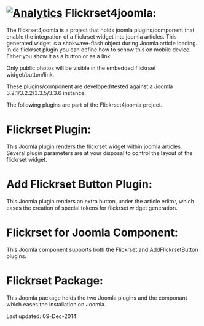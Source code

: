 [![Analytics](https://github.com/ogroef/flickrset4joomla/media/flickrset4joomla.gif)](https://github.com/ogroef/flickrset4joomla)
Flickrset4joomla:
=================

The flickrset4joomla is a project that holds joomla plugins/component that enable the integration of a flickrset widget into joomla articles. This generated widget is a shokwave-flash object during Joomla article loading. In de flickrset plugin you can define how to schow this on mobile device.  Either you show it as a button or as a link.

Only public photos will be visible in the embedded flickrset widget/button/link.

These plugins/component are developed/tested against a Joomla 3.2.1/3.2.2/3.3.5/3.3.6 instance.

The following plugins are part of the Flickrset4joomla project.

Flickrset Plugin:
=================

This Joomla plugin renders the flickrset widget within joomla articles.  Several plugin parameters are at your disposal to control the layout of the flickrset widget.


Add Flickrset Button Plugin:
============================

This Joomla plugin renders an extra button, under the article editor, which eases the creation of special tokens for flickrset widget generation.

Flickrset for Joomla Component:
===============================

This Joomla component supports both the Flickrset and AddFlickrsetButton plugins.


Flickrset Package:
==================

This Joomla package holds the two Joomla plugins and the componant which eases the installation on Joomla.


Last updated: 09-Dec-2014
